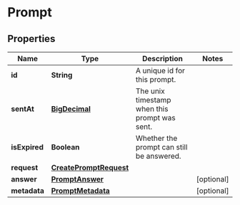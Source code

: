 
# Prompt

## Properties
Name | Type | Description | Notes
------------ | ------------- | ------------- | -------------
**id** | **String** | A unique id for this prompt. | 
**sentAt** | [**BigDecimal**](BigDecimal.md) | The unix timestamp when this prompt was sent. | 
**isExpired** | **Boolean** | Whether the prompt can still be answered. | 
**request** | [**CreatePromptRequest**](CreatePromptRequest.md) |  | 
**answer** | [**PromptAnswer**](PromptAnswer.md) |  |  [optional]
**metadata** | [**PromptMetadata**](PromptMetadata.md) |  |  [optional]



